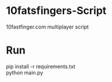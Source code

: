 # 10fatsfingers-Script
10fastfinger.com multiplayer script

# Run
pip install -r requirements.txt<br>
python main.py
